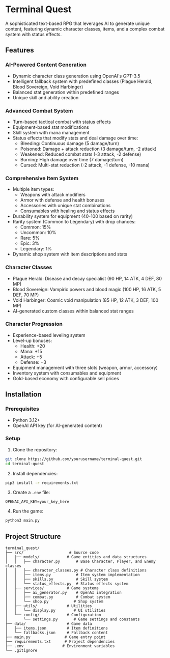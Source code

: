 # Terminal Quest

A sophisticated text-based RPG that leverages AI to generate unique content, featuring dynamic character classes, items, and a complex combat system with status effects.

## Features

### AI-Powered Content Generation

- Dynamic character class generation using OpenAI's GPT-3.5
- Intelligent fallback system with predefined classes (Plague Herald, Blood Sovereign, Void Harbinger)
- Balanced stat generation within predefined ranges
- Unique skill and ability creation

### Advanced Combat System

- Turn-based tactical combat with status effects
- Equipment-based stat modifications
- Skill system with mana management
- Status effects that modify stats and deal damage over time:
  - Bleeding: Continuous damage (5 damage/turn)
  - Poisoned: Damage + attack reduction (3 damage/turn, -2 attack)
  - Weakened: Reduced combat stats (-3 attack, -2 defense)
  - Burning: High damage over time (7 damage/turn)
  - Cursed: Multi-stat reduction (-2 attack, -1 defense, -10 mana)

### Comprehensive Item System

- Multiple item types:
  - Weapons with attack modifiers
  - Armor with defense and health bonuses
  - Accessories with unique stat combinations
  - Consumables with healing and status effects
- Durability system for equipment (40-100 based on rarity)
- Rarity system (Common to Legendary) with drop chances:
  - Common: 15%
  - Uncommon: 10%
  - Rare: 5%
  - Epic: 3%
  - Legendary: 1%
- Dynamic shop system with item descriptions and stats

### Character Classes

- Plague Herald: Disease and decay specialist (90 HP, 14 ATK, 4 DEF, 80 MP)
- Blood Sovereign: Vampiric powers and blood magic (100 HP, 16 ATK, 5 DEF, 70 MP)
- Void Harbinger: Cosmic void manipulation (85 HP, 12 ATK, 3 DEF, 100 MP)
- AI-generated custom classes within balanced stat ranges

### Character Progression

- Experience-based leveling system
- Level-up bonuses:
  - Health: +20
  - Mana: +15
  - Attack: +5
  - Defense: +3
- Equipment management with three slots (weapon, armor, accessory)
- Inventory system with consumables and equipment
- Gold-based economy with configurable sell prices

## Installation

### Prerequisites

- Python 3.12+
- OpenAI API key (for AI-generated content)

### Setup

1. Clone the repository:

```bash
git clone https://github.com/yourusername/terminal-quest.git
cd terminal-quest
```

2. Install dependencies:

```bash
pip3 install -r requirements.txt
```

3. Create a `.env` file:

```env
OPENAI_API_KEY=your_key_here
```

4. Run the game:

```bash
python3 main.py
```

## Project Structure

```
terminal_quest/
├── src/                    # Source code
│   ├── models/            # Game entities and data structures
│   │   ├── character.py       # Base Character, Player, and Enemy classes
│   │   ├── character_classes.py # Character class definitions
│   │   ├── items.py           # Item system implementation
│   │   ├── skills.py          # Skill system
│   │   └── status_effects.py  # Status effects system
│   ├── services/          # Game systems
│   │   ├── ai_generator.py    # OpenAI integration
│   │   ├── combat.py          # Combat system
│   │   └── shop.py           # Shop system
│   ├── utils/             # Utilities
│   │   └── display.py        # UI utilities
│   └── config/            # Configuration
│       └── settings.py       # Game settings and constants
├── data/                  # Game data
│   ├── items.json         # Item definitions
│   └── fallbacks.json     # Fallback content
├── main.py               # Game entry point
├── requirements.txt      # Project dependencies
├── .env                 # Environment variables
└── .gitignore
```
